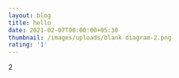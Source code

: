 ```yaml
---
layout: blog
title: hello
date: 2021-02-07T00:00:00+05:30
thumbnail: /images/uploads/blank diagram-2.png
rating: '1'
---
```

2
